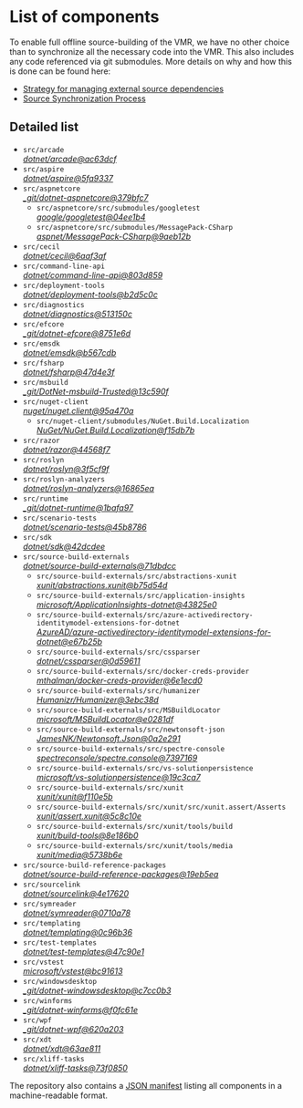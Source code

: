 ﻿# List of components

To enable full offline source-building of the VMR, we have no other choice than to synchronize all the necessary code into the VMR. This also includes any code referenced via git submodules. More details on why and how this is done can be found here:
- [Strategy for managing external source dependencies](src/arcade/Documentation/UnifiedBuild/VMR-Strategy-For-External-Source.md)
- [Source Synchronization Process](src/arcade/Documentation/UnifiedBuild/VMR-Design-And-Operation.md#source-synchronization-process)

## Detailed list

<!-- component list beginning -->
- `src/arcade`  
*[dotnet/arcade@ac63dcf](https://github.com/dotnet/arcade/tree/ac63dcf2791c32bf2102fd2b5ebb46479bd48a83)*
- `src/aspire`  
*[dotnet/aspire@5fa9337](https://github.com/dotnet/aspire/tree/5fa9337a84a52e9bd185d04d156eccbdcf592f74)*
- `src/aspnetcore`  
*[_git/dotnet-aspnetcore@379bfc7](https://dev.azure.com/dnceng/internal/_git/dotnet-aspnetcore/?version=GC379bfc7b2559e7cc9f42f997a497b2f2dd8e12d2)*
    - `src/aspnetcore/src/submodules/googletest`  
    *[google/googletest@04ee1b4](https://github.com/google/googletest/tree/04ee1b4f2aefdffb0135d7cf2a2c519fe50dabe4)*
    - `src/aspnetcore/src/submodules/MessagePack-CSharp`  
    *[aspnet/MessagePack-CSharp@9aeb12b](https://github.com/aspnet/MessagePack-CSharp/tree/9aeb12b9bdb024512ffe2e4bddfa2785dca6e39e)*
- `src/cecil`  
*[dotnet/cecil@6aaf3af](https://github.com/dotnet/cecil/tree/6aaf3af113593a4c993854bff4141bbc73061ea5)*
- `src/command-line-api`  
*[dotnet/command-line-api@803d859](https://github.com/dotnet/command-line-api/tree/803d8598f98fb4efd94604b32627ee9407f246db)*
- `src/deployment-tools`  
*[dotnet/deployment-tools@b2d5c0c](https://github.com/dotnet/deployment-tools/tree/b2d5c0c5841de4bc036ef4c84b5db3532504e5f3)*
- `src/diagnostics`  
*[dotnet/diagnostics@513150c](https://github.com/dotnet/diagnostics/tree/513150c2f25077b1fcb194407e53c433c975f39b)*
- `src/efcore`  
*[_git/dotnet-efcore@8751e6d](https://dev.azure.com/dnceng/internal/_git/dotnet-efcore/?version=GC8751e6d519fda94d5154187358765311ed4a4e84)*
- `src/emsdk`  
*[dotnet/emsdk@b567cdb](https://github.com/dotnet/emsdk/tree/b567cdb6b8b461de79f2a2536a22ca3a67f2f33e)*
- `src/fsharp`  
*[dotnet/fsharp@47d4e3f](https://github.com/dotnet/fsharp/tree/47d4e3f91e4e5414b6dafbf14288b9c5a798ef99)*
- `src/msbuild`  
*[_git/DotNet-msbuild-Trusted@13c590f](https://dev.azure.com/devdiv/DevDiv/_git/DotNet-msbuild-Trusted/?version=GC13c590f8d138d6a30b899a5172cc6ec494db930b)*
- `src/nuget-client`  
*[nuget/nuget.client@95a470a](https://github.com/nuget/nuget.client/tree/95a470a557091cdbdc9f68a178b60bd19329942c)*
    - `src/nuget-client/submodules/NuGet.Build.Localization`  
    *[NuGet/NuGet.Build.Localization@f15db7b](https://github.com/NuGet/NuGet.Build.Localization/tree/f15db7b7c6f5affbea268632ef8333d2687c8031)*
- `src/razor`  
*[dotnet/razor@44568f7](https://github.com/dotnet/razor/tree/44568f7817cd7c6daf90c9340c64c3b69277b7f6)*
- `src/roslyn`  
*[dotnet/roslyn@3f5cf9f](https://github.com/dotnet/roslyn/tree/3f5cf9fbbd91f2047e988801a5142ca1cb6bab45)*
- `src/roslyn-analyzers`  
*[dotnet/roslyn-analyzers@16865ea](https://github.com/dotnet/roslyn-analyzers/tree/16865ea61910500f1022ad2b96c499e5df02c228)*
- `src/runtime`  
*[_git/dotnet-runtime@1bafa97](https://dev.azure.com/dnceng/internal/_git/dotnet-runtime/?version=GC1bafa9761541b20cded99398ce1a8630d09f43fd)*
- `src/scenario-tests`  
*[dotnet/scenario-tests@45b8786](https://github.com/dotnet/scenario-tests/tree/45b878678cfbde6c460450ed1699de75a20d6e87)*
- `src/sdk`  
*[dotnet/sdk@42dcdee](https://github.com/dotnet/sdk/tree/42dcdee3dfe860327969f7c436a71642868a537e)*
- `src/source-build-externals`  
*[dotnet/source-build-externals@71dbdcc](https://github.com/dotnet/source-build-externals/tree/71dbdccd13f28cfd1a35649263b55ebbeab26ee7)*
    - `src/source-build-externals/src/abstractions-xunit`  
    *[xunit/abstractions.xunit@b75d54d](https://github.com/xunit/abstractions.xunit/tree/b75d54d73b141709f805c2001b16f3dd4d71539d)*
    - `src/source-build-externals/src/application-insights`  
    *[microsoft/ApplicationInsights-dotnet@43825e0](https://github.com/microsoft/ApplicationInsights-dotnet/tree/43825e06a22cdfb702fc199a7ba99a7d541d48c6)*
    - `src/source-build-externals/src/azure-activedirectory-identitymodel-extensions-for-dotnet`  
    *[AzureAD/azure-activedirectory-identitymodel-extensions-for-dotnet@e67b25b](https://github.com/AzureAD/azure-activedirectory-identitymodel-extensions-for-dotnet/tree/e67b25be77532af9ba405670b34b4d263d505fde)*
    - `src/source-build-externals/src/cssparser`  
    *[dotnet/cssparser@0d59611](https://github.com/dotnet/cssparser/tree/0d59611784841735a7778a67aa6e9d8d000c861f)*
    - `src/source-build-externals/src/docker-creds-provider`  
    *[mthalman/docker-creds-provider@6e1ecd0](https://github.com/mthalman/docker-creds-provider/tree/6e1ecd0a80755f9f0e88dc23b98b52f51a77c65e)*
    - `src/source-build-externals/src/humanizer`  
    *[Humanizr/Humanizer@3ebc38d](https://github.com/Humanizr/Humanizer/tree/3ebc38de585fc641a04b0e78ed69468453b0f8a1)*
    - `src/source-build-externals/src/MSBuildLocator`  
    *[microsoft/MSBuildLocator@e0281df](https://github.com/microsoft/MSBuildLocator/tree/e0281df33274ac3c3e22acc9b07dcb4b31d57dc0)*
    - `src/source-build-externals/src/newtonsoft-json`  
    *[JamesNK/Newtonsoft.Json@0a2e291](https://github.com/JamesNK/Newtonsoft.Json/tree/0a2e291c0d9c0c7675d445703e51750363a549ef)*
    - `src/source-build-externals/src/spectre-console`  
    *[spectreconsole/spectre.console@7397169](https://github.com/spectreconsole/spectre.console/tree/7397169a2757dc3657598bdea4ac222c0f283425)*
    - `src/source-build-externals/src/vs-solutionpersistence`  
    *[microsoft/vs-solutionpersistence@19c3ca7](https://github.com/microsoft/vs-solutionpersistence/tree/19c3ca7dc997dba2b3a86f6c666e9f717f34c8fe)*
    - `src/source-build-externals/src/xunit`  
    *[xunit/xunit@f110e5b](https://github.com/xunit/xunit/tree/f110e5bee5dfd4c08339587c9c3df9292fcb597c)*
    - `src/source-build-externals/src/xunit/src/xunit.assert/Asserts`  
    *[xunit/assert.xunit@5c8c10e](https://github.com/xunit/assert.xunit/tree/5c8c10e085eb42f39f2fe0b40c94bf56649eb0a4)*
    - `src/source-build-externals/src/xunit/tools/build`  
    *[xunit/build-tools@8e186b0](https://github.com/xunit/build-tools/tree/8e186b0f8e398796e75453f3f18952b06d29fdfd)*
    - `src/source-build-externals/src/xunit/tools/media`  
    *[xunit/media@5738b6e](https://github.com/xunit/media/tree/5738b6e86f08e0389c4392b939c20e3eca2d9822)*
- `src/source-build-reference-packages`  
*[dotnet/source-build-reference-packages@19eb5ea](https://github.com/dotnet/source-build-reference-packages/tree/19eb5ea4e5f9c4e5256843a92805c8c9e942207d)*
- `src/sourcelink`  
*[dotnet/sourcelink@4e17620](https://github.com/dotnet/sourcelink/tree/4e176206614b345352885b55491aeb51bf77526b)*
- `src/symreader`  
*[dotnet/symreader@0710a78](https://github.com/dotnet/symreader/tree/0710a7892d89999956e8808c28e9dd0512bd53f3)*
- `src/templating`  
*[dotnet/templating@0c96b36](https://github.com/dotnet/templating/tree/0c96b36ccec4428bbfdeafae392bda49c1667361)*
- `src/test-templates`  
*[dotnet/test-templates@47c90e1](https://github.com/dotnet/test-templates/tree/47c90e140b027225b799ca8413af10ee3d5f1126)*
- `src/vstest`  
*[microsoft/vstest@bc91613](https://github.com/microsoft/vstest/tree/bc9161306b23641b0364b8f93d546da4d48da1eb)*
- `src/windowsdesktop`  
*[_git/dotnet-windowsdesktop@c7cc0b3](https://dev.azure.com/dnceng/internal/_git/dotnet-windowsdesktop/?version=GCc7cc0b3d8bd0ee206eb06ba1ad7e201218fc3d32)*
- `src/winforms`  
*[_git/dotnet-winforms@f0fc61e](https://dev.azure.com/dnceng/internal/_git/dotnet-winforms/?version=GCf0fc61ead7dc20cbce05eb81a42089e28c90c409)*
- `src/wpf`  
*[_git/dotnet-wpf@620a203](https://dev.azure.com/dnceng/internal/_git/dotnet-wpf/?version=GC620a20376852ae35038cd4251552ea8425f6cfe6)*
- `src/xdt`  
*[dotnet/xdt@63ae811](https://github.com/dotnet/xdt/tree/63ae81154c50a1cf9287cc47d8351d55b4289e6d)*
- `src/xliff-tasks`  
*[dotnet/xliff-tasks@73f0850](https://github.com/dotnet/xliff-tasks/tree/73f0850939d96131c28cf6ea6ee5aacb4da0083a)*
<!-- component list end -->

The repository also contains a [JSON manifest](https://github.com/dotnet/dotnet/blob/main/src/source-manifest.json) listing all components in a machine-readable format.

